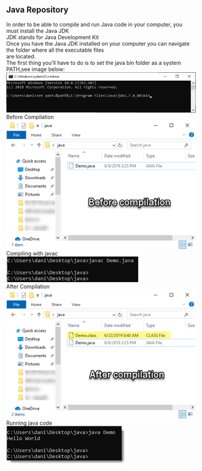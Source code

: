 ## Java Repository
In order to be able to compile and run Java code in your computer, you must install the Java JDK<br />
JDK stands for Java Development Kit<br />
Once you have the Java JDK installed on your computer you can navigate the folder where all the executable files<br/>
are located.<br/>
The first thing you'll have to do is to set the java bin folder as a system PATH,see image below:<br/>
<img src="images/java-set-path.png" alt="" width="709px"><br />
Before Compilation<br />
<img src="images/compilation-01-before.png" alt="" width=""><br />
Compiling with javac<br />
<img src="images/compiling_with_javac.png" alt="" width="351px"><br />
After Compilation<br />
<img src="images/compilation-02-after-v3.png" alt="" width=""><br />
Running java code<br />
<img src="images/running_with_java.png" alt="" width=""><br />



